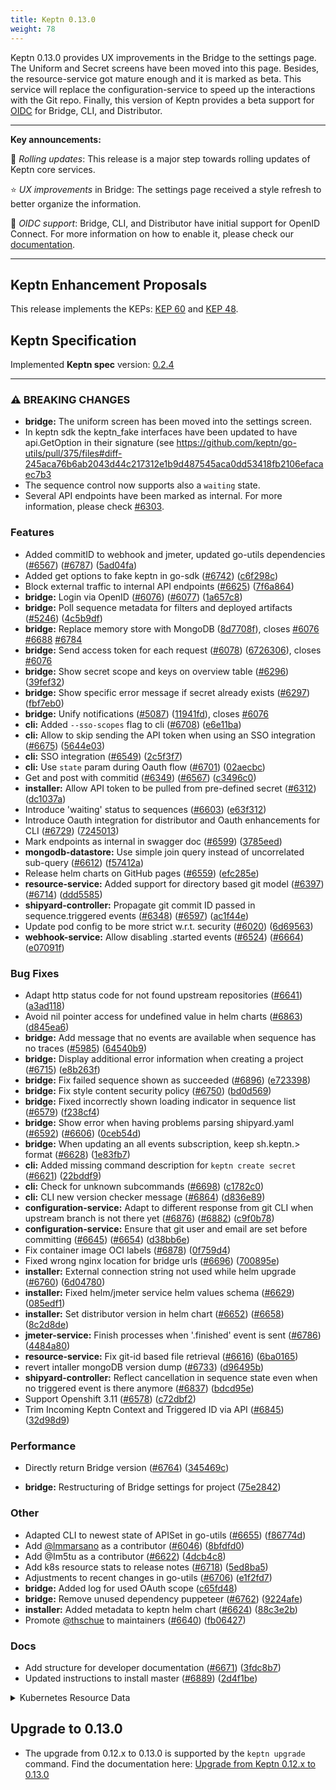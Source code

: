 ```yaml
---
title: Keptn 0.13.0
weight: 78
---
```


Keptn 0.13.0 provides UX improvements in the Bridge to the settings page. The Uniform and Secret screens have been moved into this page.
Besides, the resource-service got mature enough and it is marked as beta. This service will replace the configuration-service to speed up the interactions with the Git repo.
Finally, this version of Keptn provides a beta support for [OIDC](https://openid.net/connect/) for Bridge, CLI, and Distributor.

---

**Key announcements:**

:tada: *Rolling updates*: This release is a major step towards rolling updates of Keptn core services.

:star: *UX improvements* in Bridge: The settings page received a style refresh to better organize the information.

:gift: *OIDC support*: Bridge, CLI, and Distributor have initial support for OpenID Connect. For more information on how to enable it, please check our [documentation](https://keptn.sh/docs/0.13.x/operate/user_management/).

---

## Keptn Enhancement Proposals

This release implements the KEPs: [KEP 60](https://github.com/keptn/enhancement-proposals/pull/61) and [KEP 48](https://github.com/keptn/enhancement-proposals/pull/48).

## Keptn Specification

Implemented **Keptn spec** version: [0.2.4](https://github.com/keptn/spec/tree/0.2.4)

---


### ⚠ BREAKING CHANGES

* **bridge:** The uniform screen has been moved into the settings screen.
* In keptn sdk the keptn_fake interfaces have been updated to have api.GetOption in their signature (see https://github.com/keptn/go-utils/pull/375/files#diff-245aca76b6ab2043d44c217312e1b9d487545aca0dd53418fb2106efacaec7b3
* The sequence control now supports also a `waiting` state.
* Several API endpoints have been marked as internal. For more information, please check [#6303](https://github.com/keptn/keptn/issues/6303).

### Features

* Added commitID to webhook and jmeter, updated go-utils dependencies ([#6567](https://github.com/keptn/keptn/issues/6567)) ([#6787](https://github.com/keptn/keptn/issues/6787)) ([5ad04fa](https://github.com/keptn/keptn/commit/5ad04fadad24d06616880b3538a907cb1dcdfd46))
* Added get options to fake keptn in go-sdk ([#6742](https://github.com/keptn/keptn/issues/6742)) ([c6f298c](https://github.com/keptn/keptn/commit/c6f298c8c6ea06ff0b599182738d86fc653a3f9f))
* Block external traffic to internal API endpoints ([#6625](https://github.com/keptn/keptn/issues/6625)) ([7f6a864](https://github.com/keptn/keptn/commit/7f6a8649561f9de2aaa4e00e3b6a384194234944))
* **bridge:** Login via OpenID ([#6076](https://github.com/keptn/keptn/issues/6076)) ([#6077](https://github.com/keptn/keptn/issues/6077)) ([1a657c8](https://github.com/keptn/keptn/commit/1a657c853c8f495ad931dabe014522b86bf919cf))
* **bridge:** Poll sequence metadata for filters and deployed artifacts ([#5246](https://github.com/keptn/keptn/issues/5246)) ([4c5b9df](https://github.com/keptn/keptn/commit/4c5b9dfcb93728920f081fe26078872303e0e1e7))
* **bridge:** Replace memory store with MongoDB ([8d7708f](https://github.com/keptn/keptn/commit/8d7708f736eac08967d801cb59b400b3c2835b94)), closes [#6076](https://github.com/keptn/keptn/issues/6076) [#6688](https://github.com/keptn/keptn/issues/6688) [#6784](https://github.com/keptn/keptn/issues/6784)
* **bridge:** Send access token for each request ([#6078](https://github.com/keptn/keptn/issues/6078)) ([6726306](https://github.com/keptn/keptn/commit/6726306f11a9156d5a095ba86e57d738769eb68a)), closes [#6076](https://github.com/keptn/keptn/issues/6076)
* **bridge:** Show secret scope and keys on overview table ([#6296](https://github.com/keptn/keptn/issues/6296)) ([39fef32](https://github.com/keptn/keptn/commit/39fef32852d20549734d28208d654d857027736c))
* **bridge:** Show specific error message if secret already exists ([#6297](https://github.com/keptn/keptn/issues/6297)) ([fbf7eb0](https://github.com/keptn/keptn/commit/fbf7eb07a1bcaf0342d89ac7e00efc1309b68501))
* **bridge:** Unify notifications ([#5087](https://github.com/keptn/keptn/issues/5087)) ([11941fd](https://github.com/keptn/keptn/commit/11941fdc729871e408d2f9d28c2302c61176a9ed)), closes [#6076](https://github.com/keptn/keptn/issues/6076)
* **cli:** Added `--sso-scopes` flag to cli ([#6708](https://github.com/keptn/keptn/issues/6708)) ([e6e11ba](https://github.com/keptn/keptn/commit/e6e11baf2a62ebe85b899578db9bde2df244893a))
* **cli:** Allow to skip sending the API token when using an SSO integration ([#6675](https://github.com/keptn/keptn/issues/6675)) ([5644e03](https://github.com/keptn/keptn/commit/5644e03e1839228f7b21d3964447ca2297dbeadd))
* **cli:** SSO integration ([#6549](https://github.com/keptn/keptn/issues/6549)) ([2c5f3f7](https://github.com/keptn/keptn/commit/2c5f3f76fa9edee0b73cbdfb0ed07896496ea8ec))
* **cli:** Use `state` param during Oauth flow ([#6701](https://github.com/keptn/keptn/issues/6701)) ([02aecbc](https://github.com/keptn/keptn/commit/02aecbc112fb4db8f60ec55192e10540932f89f6))
* Get and post with commitid ([#6349](https://github.com/keptn/keptn/issues/6349)) ([#6567](https://github.com/keptn/keptn/issues/6567)) ([c3496c0](https://github.com/keptn/keptn/commit/c3496c0f8e3304f916aabebe247b469c618212f5))
* **installer:** Allow API token to be pulled from pre-defined secret ([#6312](https://github.com/keptn/keptn/issues/6312)) ([dc1037a](https://github.com/keptn/keptn/commit/dc1037a1838421210ee363f4bb53822c90e7451c))
* Introduce 'waiting' status to sequences ([#6603](https://github.com/keptn/keptn/issues/6603)) ([e63f312](https://github.com/keptn/keptn/commit/e63f312d1aa4a84beeb4fef2cbecd66933d6c3c9))
* Introduce Oauth integration for distributor and Oauth enhancements for CLI ([#6729](https://github.com/keptn/keptn/issues/6729)) ([7245013](https://github.com/keptn/keptn/commit/7245013d44c45b8785f46da1c131900eae1a53dd))
* Mark endpoints as internal in swagger doc ([#6599](https://github.com/keptn/keptn/issues/6599)) ([3785eed](https://github.com/keptn/keptn/commit/3785eedd1a9581878b70edb7d801fce5c337e7d4))
* **mongodb-datastore:** Use simple join query instead of uncorrelated sub-query ([#6612](https://github.com/keptn/keptn/issues/6612)) ([f57412a](https://github.com/keptn/keptn/commit/f57412a00fccae0b1e293475d464211daa25f388))
* Release helm charts on GitHub pages ([#6559](https://github.com/keptn/keptn/issues/6559)) ([efc285e](https://github.com/keptn/keptn/commit/efc285e65f15b2a6ac6672ffdfe672a5cf4fb7c5))
* **resource-service:** Added support for directory based git model ([#6397](https://github.com/keptn/keptn/issues/6397)) ([#6714](https://github.com/keptn/keptn/issues/6714)) ([ddd5585](https://github.com/keptn/keptn/commit/ddd5585bc78d03073156ef09fab8ba50a871fc24))
* **shipyard-controller:** Propagate git commit ID passed in sequence.triggered events ([#6348](https://github.com/keptn/keptn/issues/6348)) ([#6597](https://github.com/keptn/keptn/issues/6597)) ([ac1f44e](https://github.com/keptn/keptn/commit/ac1f44e648268570da85bc92a7ed73c9e76868c4))
* Update pod config to be more strict w.r.t. security ([#6020](https://github.com/keptn/keptn/issues/6020)) ([6d69563](https://github.com/keptn/keptn/commit/6d6956332ad2259a57b965574c0a411e26bf285e))
* **webhook-service:** Allow disabling .started events ([#6524](https://github.com/keptn/keptn/issues/6524)) ([#6664](https://github.com/keptn/keptn/issues/6664)) ([e07091f](https://github.com/keptn/keptn/commit/e07091f2aa883b1250bbdd66c5618b167f500b30))


### Bug Fixes

* Adapt http status code for not found upstream repositories ([#6641](https://github.com/keptn/keptn/issues/6641)) ([a3ad118](https://github.com/keptn/keptn/commit/a3ad118f4d80ee44addbe39ab11945cd3c8c4548))
* Avoid nil pointer access for undefined value in helm charts ([#6863](https://github.com/keptn/keptn/issues/6863)) ([d845ea6](https://github.com/keptn/keptn/commit/d845ea67ca6df0477629ac3f083795c1a70af4b4))
* **bridge:** Add message that no events are available when sequence has no traces ([#5985](https://github.com/keptn/keptn/issues/5985)) ([64540b9](https://github.com/keptn/keptn/commit/64540b983da60eeadc7b9bc3911129d740b6217c))
* **bridge:** Display additional error information when creating a project ([#6715](https://github.com/keptn/keptn/issues/6715)) ([e8b263f](https://github.com/keptn/keptn/commit/e8b263f08fd9b7f74f64c5bf318f137375023ecc))
* **bridge:** Fix failed sequence shown as succeeded ([#6896](https://github.com/keptn/keptn/issues/6896)) ([e723398](https://github.com/keptn/keptn/commit/e723398a55a7e38779b69a3b52bcdbee6d187548))
* **bridge:** Fix style content security policy ([#6750](https://github.com/keptn/keptn/issues/6750)) ([bd0d569](https://github.com/keptn/keptn/commit/bd0d569f7161dd9ff809a6b44f7e7f8289bfb941))
* **bridge:** Fixed incorrectly shown loading indicator in sequence list ([#6579](https://github.com/keptn/keptn/issues/6579)) ([f238cf4](https://github.com/keptn/keptn/commit/f238cf44e7f29d2c50e43d17cb0d5674f1d50ccf))
* **bridge:** Show error when having problems parsing shipyard.yaml ([#6592](https://github.com/keptn/keptn/issues/6592)) ([#6606](https://github.com/keptn/keptn/issues/6606)) ([0ceb54d](https://github.com/keptn/keptn/commit/0ceb54dfefbd7df2defe1e74e2bcd4c0da0cad91))
* **bridge:** When updating an all events subscription, keep sh.keptn.> format ([#6628](https://github.com/keptn/keptn/issues/6628)) ([1e83fb7](https://github.com/keptn/keptn/commit/1e83fb7967b11264ad7cfb0849d52fd1f4c43a1a))
* **cli:** Added missing command description for `keptn create secret` ([#6621](https://github.com/keptn/keptn/issues/6621)) ([22bddf9](https://github.com/keptn/keptn/commit/22bddf9486f2ad7aeb15e93a085ed3f6371f5820))
* **cli:** Check for unknown subcommands ([#6698](https://github.com/keptn/keptn/issues/6698)) ([c1782c0](https://github.com/keptn/keptn/commit/c1782c01f73ff2a1a4bbe32631f92c1ad19b63bf))
* **cli:** CLI new version checker message ([#6864](https://github.com/keptn/keptn/issues/6864)) ([d836e89](https://github.com/keptn/keptn/commit/d836e890f38c43bad8ad6a2443293448adac69e5))
* **configuration-service:** Adapt to different response from git CLI when upstream branch is not there yet ([#6876](https://github.com/keptn/keptn/issues/6876)) ([#6882](https://github.com/keptn/keptn/issues/6882)) ([c9f0b78](https://github.com/keptn/keptn/commit/c9f0b78063d89d50eac4620d860869664568bd2a))
* **configuration-service:** Ensure that git user and email are set before committing ([#6645](https://github.com/keptn/keptn/issues/6645)) ([#6654](https://github.com/keptn/keptn/issues/6654)) ([d38bb6e](https://github.com/keptn/keptn/commit/d38bb6ef6f0a6eaed95190bcf14fce193c79bee6))
* Fix container image OCI labels ([#6878](https://github.com/keptn/keptn/issues/6878)) ([0f759d4](https://github.com/keptn/keptn/commit/0f759d469c19115b5ca9f507b4b5d50b33f6d688))
* Fixed wrong nginx location for bridge urls ([#6696](https://github.com/keptn/keptn/issues/6696)) ([700895e](https://github.com/keptn/keptn/commit/700895e91b85febbd1ee6c09531a6203aa644a04))
* **installer:** External connection string not used while helm upgrade ([#6760](https://github.com/keptn/keptn/issues/6760)) ([6d04780](https://github.com/keptn/keptn/commit/6d047806f21c2fcd474f6f018c73d3e4bfe47c00))
* **installer:** Fixed helm/jmeter service helm values schema ([#6629](https://github.com/keptn/keptn/issues/6629)) ([085edf1](https://github.com/keptn/keptn/commit/085edf19409ffddceccaec0346090c3cee565873))
* **installer:** Set distributor version in helm chart ([#6652](https://github.com/keptn/keptn/issues/6652)) ([#6658](https://github.com/keptn/keptn/issues/6658)) ([8c2d8de](https://github.com/keptn/keptn/commit/8c2d8dec3d5b80bd59b97fb745cb8db21158067f))
* **jmeter-service:** Finish processes when '.finished' event is sent ([#6786](https://github.com/keptn/keptn/issues/6786)) ([4484a80](https://github.com/keptn/keptn/commit/4484a80b2eb6cb393e013129b0e1fd7c36205163))
* **resource-service:** Fix git-id based file retrieval ([#6616](https://github.com/keptn/keptn/issues/6616)) ([6ba0165](https://github.com/keptn/keptn/commit/6ba01658a2c54b1efa86efd7e86ecee98e4f0a58))
* revert intaller mongoDB version dump ([#6733](https://github.com/keptn/keptn/issues/6733)) ([d96495b](https://github.com/keptn/keptn/commit/d96495bfc5481acd70233e9f7ff0b7c42c01c4f4))
* **shipyard-controller:** Reflect cancellation in sequence state even when no triggered event is there anymore ([#6837](https://github.com/keptn/keptn/issues/6837)) ([bdcd95e](https://github.com/keptn/keptn/commit/bdcd95e5c5857a7c5ef0abff49524cafdf2a8b86))
* Support Openshift 3.11 ([#6578](https://github.com/keptn/keptn/issues/6578)) ([c72dbf2](https://github.com/keptn/keptn/commit/c72dbf2aca410359baa90c52e2cc541ff9ce77f8))
* Trim Incoming Keptn Context and Triggered ID via API ([#6845](https://github.com/keptn/keptn/issues/6845)) ([32d98d9](https://github.com/keptn/keptn/commit/32d98d9ae55a9ad1dd0f61dac20aa56cf865a85a))


### Performance

* Directly return Bridge version ([#6764](https://github.com/keptn/keptn/issues/6764)) ([345469c](https://github.com/keptn/keptn/commit/345469c15106510e786eee1a6e7ce87d7a18840c))


* **bridge:** Restructuring of Bridge settings for project ([75e2842](https://github.com/keptn/keptn/commit/75e284268271070918ec5541997b8db4d6ef1d54))


### Other

* Adapted CLI to newest state of APISet in go-utils ([#6655](https://github.com/keptn/keptn/issues/6655)) ([f86774d](https://github.com/keptn/keptn/commit/f86774db1c3b411f3aaf75a73e010cd52a3a4e85))
* Add [@lmmarsano](https://github.com/lmmarsano) as a contributor ([#6046](https://github.com/keptn/keptn/issues/6046)) ([8bfdfd0](https://github.com/keptn/keptn/commit/8bfdfd0b75c3c76890fac905c10192b30c22bea9))
* Add @Im5tu as a contributor ([#6622](https://github.com/keptn/keptn/issues/6622)) ([4dcb4c8](https://github.com/keptn/keptn/commit/4dcb4c8d0c0b62be86952a7490c8b91fe87d263e))
* Add k8s resource stats to release notes ([#6718](https://github.com/keptn/keptn/issues/6718)) ([5ed8ba5](https://github.com/keptn/keptn/commit/5ed8ba50d38661dfbf09b1682623de4dfab22a38))
* Adjustments to recent changes in go-utils ([#6706](https://github.com/keptn/keptn/issues/6706)) ([e1f2fd7](https://github.com/keptn/keptn/commit/e1f2fd7ad8e9ca6ddfbe0067fb900f396fd8a6aa))
* **bridge:** Added log for used OAuth scope ([c65fd48](https://github.com/keptn/keptn/commit/c65fd489eac4f73cc6199061b7f609afd45adfc2))
* **bridge:** Remove unused dependency puppeteer ([#6762](https://github.com/keptn/keptn/issues/6762)) ([9224afe](https://github.com/keptn/keptn/commit/9224afe051a45e09240ebe2a748e7b3273cb57b9))
* **installer:** Added metadata to keptn helm chart ([#6624](https://github.com/keptn/keptn/issues/6624)) ([88c3e2b](https://github.com/keptn/keptn/commit/88c3e2bc51b30cd9956aa946eb427610e0cffbac))
* Promote [@thschue](https://github.com/thschue) to maintainers ([#6640](https://github.com/keptn/keptn/issues/6640)) ([fb06427](https://github.com/keptn/keptn/commit/fb06427e36ab03371fdd717463d161e2632eb79a))


### Docs

* Add structure for developer documentation ([#6671](https://github.com/keptn/keptn/issues/6671)) ([3fdc8b7](https://github.com/keptn/keptn/commit/3fdc8b78b907f2ecc8d1b8a3146466fd6959d012))
* Updated instructions to install master ([#6889](https://github.com/keptn/keptn/issues/6889)) ([2d4f1be](https://github.com/keptn/keptn/commit/2d4f1be3dc94536dae50be051ee51557100688f9))

<details>
<summary>Kubernetes Resource Data</summary>

### Resource Stats

| Name                  | Container Name        | CPU Request | CPU Limit | RAM Request | RAM Limit | Image                                               |
| --------------------- | --------------------- | ----------- | --------- | ----------- | --------- | --------------------------------------------------- |
| keptn-mongo           | mongodb               | null        | null      | null        | null      | docker.io/bitnami/mongodb:4.4.9-debian-10-r0        |
| api-gateway-nginx     | api-gateway-nginx     | 50m         | 100m      | 64Mi        | 128Mi     | docker.io/nginxinc/nginx-unprivileged:1.21.6-alpine |
| api-service           | api-service           | 50m         | 100m      | 32Mi        | 64Mi      | docker.io/keptn/api:0.13.0                          |
| api-service           | distributor           | 25m         | 100m      | 16Mi        | 32Mi      | docker.io/keptn/distributor:0.13.0                  |
| approval-service      | approval-service      | 25m         | 100m      | 32Mi        | 128Mi     | docker.io/keptn/approval-service:0.13.0             |
| approval-service      | distributor           | 25m         | 100m      | 16Mi        | 32Mi      | docker.io/keptn/distributor:0.13.0                  |
| configuration-service | configuration-service | 25m         | 100m      | 32Mi        | 64Mi      | docker.io/keptn/configuration-service:0.13.0        |
| remediation-service   | remediation-service   | 50m         | 200m      | 64Mi        | 1Gi       | docker.io/keptn/remediation-service:0.13.0          |
| remediation-service   | distributor           | 25m         | 100m      | 16Mi        | 32Mi      | docker.io/keptn/distributor:0.13.0                  |
| bridge                | bridge                | 25m         | 200m      | 64Mi        | 256Mi     | docker.io/keptn/bridge2:0.13.0                      |
| mongodb-datastore     | mongodb-datastore     | 50m         | 300m      | 32Mi        | 512Mi     | docker.io/keptn/mongodb-datastore:0.13.0            |
| mongodb-datastore     | distributor           | 25m         | 100m      | 16Mi        | 32Mi      | docker.io/keptn/distributor:0.13.0                  |
| lighthouse-service    | lighthouse-service    | 50m         | 200m      | 128Mi       | 1Gi       | docker.io/keptn/lighthouse-service:0.13.0           |
| lighthouse-service    | distributor           | 25m         | 100m      | 16Mi        | 32Mi      | docker.io/keptn/distributor:0.13.0                  |
| secret-service        | secret-service        | 25m         | 200m      | 32Mi        | 64Mi      | docker.io/keptn/secret-service:0.13.0               |
| shipyard-controller   | shipyard-controller   | 50m         | 100m      | 32Mi        | 128Mi     | docker.io/keptn/shipyard-controller:0.13.0          |
| shipyard-controller   | distributor           | 25m         | 100m      | 16Mi        | 32Mi      | docker.io/keptn/distributor:0.13.0                  |
| statistics-service    | statistics-service    | 25m         | 100m      | 32Mi        | 64Mi      | docker.io/keptn/statistics-service:0.13.0           |
| statistics-service    | distributor           | 25m         | 100m      | 16Mi        | 32Mi      | docker.io/keptn/distributor:0.13.0                  |
| webhook-service       | webhook-service       | 25m         | 100m      | 32Mi        | 64Mi      | docker.io/keptn/webhook-service:0.13.0              |
| webhook-service       | distributor           | 25m         | 100m      | 16Mi        | 32Mi      | docker.io/keptn/distributor:0.13.0                  |
| keptn-nats-cluster    | nats                  | null        | null      | null        | null      | nats:2.1.9-alpine3.12                               |

</details>



## Upgrade to 0.13.0

- The upgrade from 0.12.x to 0.13.0 is supported by the `keptn upgrade` command. Find the documentation here: [Upgrade from Keptn 0.12.x to 0.13.0](https://keptn.sh/docs/0.13.x/operate/upgrade/#upgrade-from-keptn-0-12-x-to-0-13-0)

